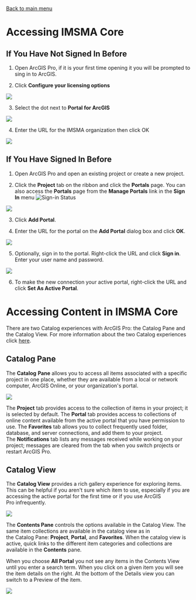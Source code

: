 [Back to main menu](../index.md)  

Accessing IMSMA Core
====================

If You Have Not Signed In Before
--------------------------------

1.  Open ArcGIS Pro, if it is your first time opening it you will be
    prompted to sing in to ArcGIS.

2.  Click **Configure your licensing options**

![](media/Configuring_ArcGIS_Pro_for_IMSMA_Core/image1.png)


3.  Select the dot next to **Portal for ArcGIS**

![](media/Configuring_ArcGIS_Pro_for_IMSMA_Core/image2.png)


4.  Enter the URL for the IMSMA organization then click OK

![](media/Configuring_ArcGIS_Pro_for_IMSMA_Core/image3.png)


If You Have Signed In Before
----------------------------

1.  Open ArcGIS Pro and open an existing project or create a new
    project.

2.  Click the **Project** tab on the ribbon and click
    the **Portals** page. You can also access the **Portals** page from
    the **Manage Portals** link in the **Sign In** menu ![Sign-in
    Status](media/Configuring_ArcGIS_Pro_for_IMSMA_Core/image4.png)
    

![](media/Configuring_ArcGIS_Pro_for_IMSMA_Core/image5.png) 

3.  Click **Add Portal**.

4.  Enter the URL for the portal on the **Add Portal** dialog box and
    click **OK**.

![](media/Configuring_ArcGIS_Pro_for_IMSMA_Core/image6.png)


5.  Optionally, sign in to the portal. Right-click the URL and
    click **Sign in**. Enter your user name and password.

![](media/Configuring_ArcGIS_Pro_for_IMSMA_Core/image7.png)


6.  To make the new connection your active portal, right-click the URL
    and click **Set As Active Portal**.

Accessing Content in IMSMA Core
===============================

There are two Catalog experiences with ArcGIS Pro: the Catalog Pane and
the Catalog View. For more information about the two Catalog experiences
click
[here](http://pro.arcgis.com/en/pro-app/help/projects/the-project-pane.htm).

Catalog Pane
------------

The **Catalog** **Pane** allows you to access all items associated with
a specific project in one place, whether they are available from a local
or network computer, ArcGIS Online, or your organization\'s portal.

![](media/Configuring_ArcGIS_Pro_for_IMSMA_Core/image8.png) 

The **Project** tab provides access to the collection of items in your
project; it is selected by default. The **Portal** tab provides access
to collections of online content available from the active portal that
you have permission to use. The **Favorites** tab allows you to collect
frequently used folder, database, and server connections, and add them
to your project. The **Notifications** tab lists any messages received
while working on your project; messages are cleared from the tab when
you switch projects or restart ArcGIS Pro.

Catalog View
------------

The **Catalog View** provides a rich gallery experience for exploring
items. This can be helpful if you aren\'t sure which item to use,
especially if you are accessing the active portal for the first time or
if you use ArcGIS Pro infrequently.

![](media/Configuring_ArcGIS_Pro_for_IMSMA_Core/image8.png) 

The **Contents Pane** controls the options available in the Catalog
View. The same item collections are available in the catalog view as in
the Catalog Pane: **Project**, **Portal**, and **Favorites**. When the
catalog view is active, quick links to the different item categories and
collections are available in the **Contents** pane.

When you choose **All Portal** you not see any items in the Contents
View until you enter a search term. When you click on a given item you
will see the item details on the right. At the bottom of the Details
view you can switch to a Preview of the item.

![](media/Configuring_ArcGIS_Pro_for_IMSMA_Core/image9.png)

